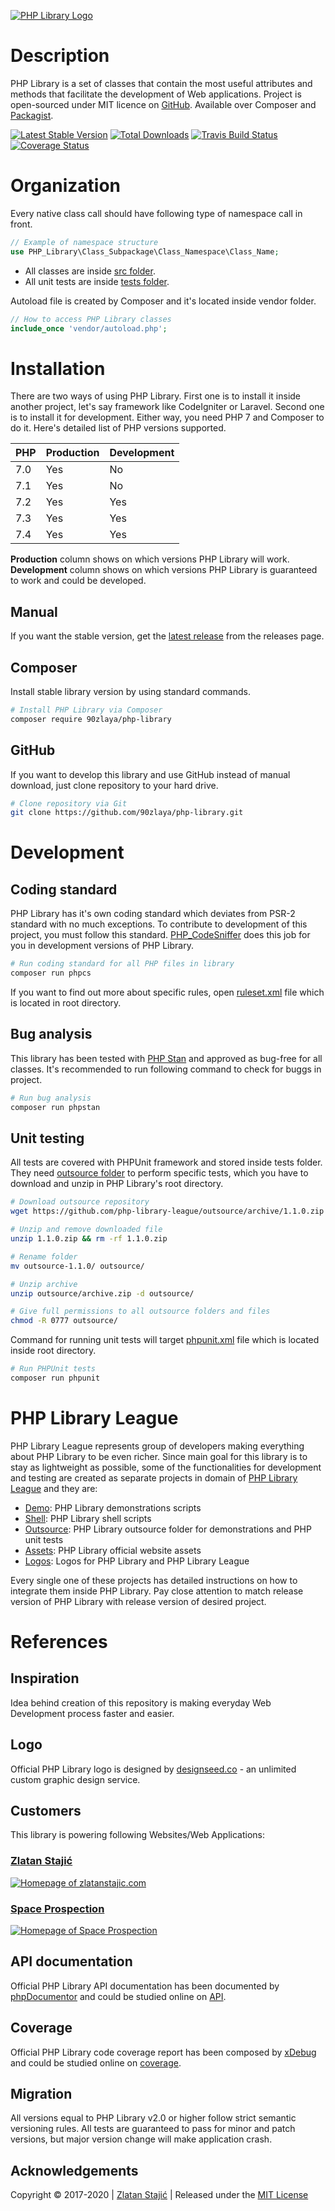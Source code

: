 [![PHP Library Logo](https://php-library.zlatanstajic.com/assets/img/phplibrary-logo-blue.png?clear_cache=2)](https://php-library.zlatanstajic.com)

# Description

PHP Library is a set of classes that contain the most useful attributes and methods that facilitate the development of Web applications.
Project is open-sourced under MIT licence on [GitHub](https://github.com/90zlaya/php-library). Available over Composer and [Packagist].

[![Latest Stable Version](https://poser.pugx.org/90zlaya/php-library/v/stable?clear_cache=2)][latest release]
[![Total Downloads](https://poser.pugx.org/90zlaya/php-library/downloads?clear_cache=2)][Packagist]
[![Travis Build Status](https://img.shields.io/travis/90zlaya/php-library.svg?clear_cache=2)](https://travis-ci.com/90zlaya/php-library)
[![Coverage Status](https://coveralls.io/repos/github/90zlaya/php-library/badge.svg?branch=master&clear_cache=2)](https://coveralls.io/github/90zlaya/php-library)

# Organization
Every native class call should have following type of namespace call in front.

```php
// Example of namespace structure
use PHP_Library\Class_Subpackage\Class_Namespace\Class_Name;
```

* All classes are inside [src folder](src/).
* All unit tests are inside [tests folder](tests/).

Autoload file is created by Composer and it's located inside vendor folder.

```php
// How to access PHP Library classes
include_once 'vendor/autoload.php';
```

# Installation

There are two ways of using PHP Library. First one is to install it inside another project, let's say framework like CodeIgniter or Laravel. Second one is to install it for development. Either way, you need PHP 7 and Composer to do it. Here's detailed list of PHP versions supported.

PHP  | Production | Development
---- | ---------- | -----------
7.0  | Yes        | No
7.1  | Yes        | No
7.2  | Yes        | Yes
7.3  | Yes        | Yes
7.4  | Yes        | Yes

**Production** column shows on which versions PHP Library will work. **Development** column shows on which versions PHP Library is guaranteed to work and could be developed.

## Manual

If you want the stable version, get the [latest release] from the releases page.

## Composer

Install stable library version by using standard commands.

```bash
# Install PHP Library via Composer
composer require 90zlaya/php-library
```

## GitHub

If you want to develop this library and use GitHub instead of manual download, just clone repository to your hard drive.

```bash
# Clone repository via Git
git clone https://github.com/90zlaya/php-library.git
```

# Development

## Coding standard

PHP Library has it's own coding standard which deviates from PSR-2 standard with no much exceptions. To contribute to development of this project, you must follow this standard. [PHP_CodeSniffer](https://github.com/squizlabs/PHP_CodeSniffer) does this job for you in development versions of PHP Library.

```bash
# Run coding standard for all PHP files in library
composer run phpcs
```

If you want to find out more about specific rules, open [ruleset.xml](ruleset.xml) file which is located in root directory.

## Bug analysis

This library has been tested with [PHP Stan](https://github.com/phpstan/phpstan) and approved as bug-free for all classes. It's recommended to run following command to check for buggs in project.

```bash
# Run bug analysis
composer run phpstan
```

## Unit testing

All tests are covered with PHPUnit framework and stored inside tests folder. They need [outsource folder](https://github.com/php-library-league/outsource) to perform specific tests, which you have to download and unzip in PHP Library's root directory.

```bash
# Download outsource repository
wget https://github.com/php-library-league/outsource/archive/1.1.0.zip

# Unzip and remove downloaded file
unzip 1.1.0.zip && rm -rf 1.1.0.zip

# Rename folder
mv outsource-1.1.0/ outsource/

# Unzip archive
unzip outsource/archive.zip -d outsource/

# Give full permissions to all outsource folders and files
chmod -R 0777 outsource/
```

Command for running unit tests will target [phpunit.xml](phpunit.xml) file which is located inside root directory.

```bash
# Run PHPUnit tests
composer run phpunit
```

# PHP Library League

PHP Library League represents group of developers making everything about PHP Library to be even richer. Since main goal for this library is to stay as lightweight as possible, some of the functionalities for development and testing are created as separate projects in domain of [PHP Library League](https://github.com/php-library-league) and they are:

* [Demo](https://github.com/php-library-league/demo): PHP Library demonstrations scripts
* [Shell](https://github.com/php-library-league/shell): PHP Library shell scripts
* [Outsource](https://github.com/php-library-league/outsource): PHP Library outsource folder for demonstrations and PHP unit tests
* [Assets](https://github.com/php-library-league/assets): PHP Library official website assets
* [Logos](https://github.com/php-library-league/logos): Logos for PHP Library and PHP Library League

Every single one of these projects has detailed instructions on how to integrate them inside PHP Library. Pay close attention to match release version of PHP Library with release version of desired project.

# References

## Inspiration

Idea behind creation of this repository is making everyday Web Development process faster and easier.

## Logo

Official PHP Library logo is designed by [designseed.co](https://designseedco.com/en/) - an unlimited custom graphic design service.

## Customers

This library is powering following Websites/Web Applications:

### [Zlatan Stajić]

[![Homepage of zlatanstajic.com](https://link.zlatanstajic.com/images/portfolio/zlatanstajic.jpg?clear_cache=2)][Zlatan Stajić]

### [Space Prospection]

[![Homepage of Space Prospection](https://link.zlatanstajic.com/images/portfolio/space-prospection.jpg?clear_cache=2)][Space Prospection]

## API documentation

Official PHP Library API documentation has been documented by [phpDocumentor](https://www.phpdoc.org/) and could be studied online on [API](https://php-library.zlatanstajic.com/api/).

## Coverage

Official PHP Library code coverage report has been composed by [xDebug](https://xdebug.org/) and could be studied online on [coverage](https://php-library.zlatanstajic.com/coverage/).

## Migration

All versions equal to PHP Library v2.0 or higher follow strict semantic versioning rules. All tests are guaranteed to pass for minor and patch versions, but major version change will make application crash.

## Acknowledgements

Copyright © 2017-2020 | [Zlatan Stajić] | Released under the [MIT License](http://www.opensource.org/licenses/mit-license.php)

[Zlatan Stajić]: https://www.zlatanstajic.com/
[Space Prospection]: https://space-prospection.zlatanstajic.com
[Packagist]: https://packagist.org/packages/90zlaya/php-library
[latest release]: https://github.com/90zlaya/php-library/releases/latest
